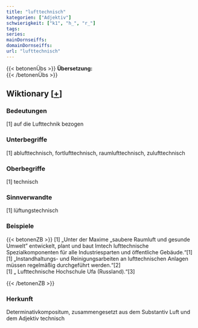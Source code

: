 ```yaml
---
title: "lufttechnisch"
kategorien: ["Adjektiv"]
schwierigkeit: ["k1", "h_", "r_"]
tags:
series:
mainDornseiffs:
domainDornseiffs:
url: "lufttechnisch"
---
```


{{< betonenÜbs >}}
**Übersetzung:**  
{{< /betonenÜbs >}}

## Wiktionary [[+](https://de.wiktionary.org/wiki/lufttechnisch)]

### Bedeutungen
[1] auf die Lufttechnik bezogen  

### Unterbegriffe
[1] ablufttechnisch, fortlufttechnisch, raumlufttechnisch, zulufttechnisch  

### Oberbegriffe
[1] technisch  

### Sinnverwandte
[1] lüftungstechnisch  

### Beispiele
{{< betonenZB >}}
[1] „Unter der Maxime „saubere Raumluft und gesunde Umwelt” entwickelt, plant und baut Imtech lufttechnische Spezialkomponenten für alle Industriesparten und öffentliche Gebäude.“[1]  
[1] „Instandhaltungs- und Reinigungsarbeiten an lufttechnischen Anlagen müssen regelmäßig durchgeführt werden.“[2]  
[1] „ Lufttechnische Hochschule Ufa (Russland).“[3]  

{{< /betonenZB >}}
### Herkunft
Determinativkompositum, zusammengesetzt aus dem Substantiv Luft und dem Adjektiv technisch  


